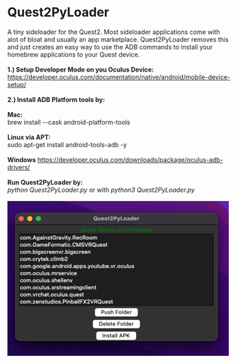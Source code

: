 # Quest2PyLoader
A tiny sideloader for the Quest2. Most sideloader applications come with alot of bloat and usually an app marketplace. Quest2PyLoader removes this 
and just creates an easy way to use the ADB commands to install your homebrew applications to your Quest device.
</br>
</br>
<b>1.) Setup Developer Mode on you Oculus Device:</b>
</br>
https://developer.oculus.com/documentation/native/android/mobile-device-setup/
</br>
</br>
<b>2.) Install ADB Platform tools by:</b>
</br></br>
<b>Mac:</b>
</br>
brew install --cask android-platform-tools
</br></br>
<b>Linux via APT:</b>
</br>
sudo apt-get install android-tools-adb -y
</br>
</br>
<b>Windows</b>
https://developer.oculus.com/downloads/package/oculus-adb-drivers/
</br>
</br>
<b>Run Quest2PyLoader by:</b>
</br>
<i>python Quest2PyLoader.py</i> or with <i>python3 Quest2PyLoader.py</i>
</br>
</br>
<img src="https://raw.githubusercontent.com/MitchellKopczyk/Quest2PyLoader/main/image.png" width="500" height="350"> 
